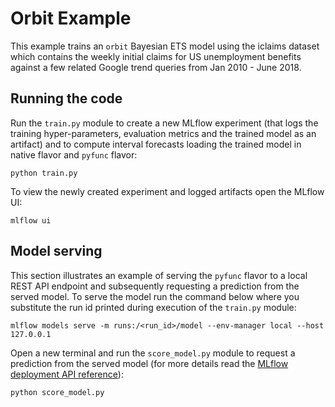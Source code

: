 # Orbit Example

This example trains an `orbit` Bayesian ETS model using the iclaims dataset which contains
the weekly initial claims for US unemployment benefits against a few related Google
trend queries from Jan 2010 - June 2018.

## Running the code

Run the `train.py` module to create a new MLflow experiment (that logs the training
hyper-parameters, evaluation metrics and the trained model as an artifact) and to
compute interval forecasts loading the trained model in native flavor and `pyfunc` flavor:

```
python train.py
```

To view the newly created experiment and logged artifacts open the MLflow UI:

```
mlflow ui
```

## Model serving

This section illustrates an example of serving the `pyfunc` flavor to a local REST
API endpoint and subsequently requesting a prediction from the served model. To serve
the model run the command below where you substitute the run id printed during execution
of the `train.py` module:

```
mlflow models serve -m runs:/<run_id>/model --env-manager local --host 127.0.0.1

```

Open a new terminal and run the `score_model.py` module to request a prediction from the
served model (for more details read the
[MLflow deployment API reference](https://mlflow.org/docs/latest/models.html#deploy-mlflow-models)):

```
python score_model.py
```
